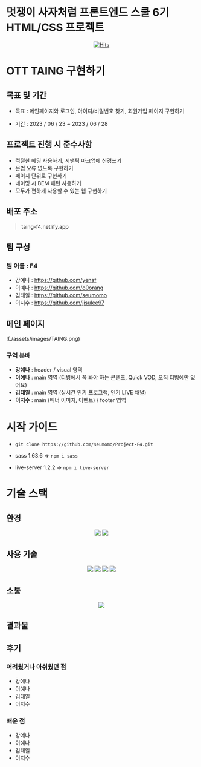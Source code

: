 # **멋쟁이 사자처럼 프론트엔드 스쿨 6기<br>HTML/CSS 프로젝트**

<div align="center">

[![Hits](https://hits.seeyoufarm.com/api/count/incr/badge.svg?url=https%3A%2F%2Fgithub.com%2Fseumomo%2FProject-F4&count_bg=%233DACC8&title_bg=%23555555&icon=&icon_color=%23E7E7E7&title=hits&edge_flat=true)](https://hits.seeyoufarm.com)

</div>

# OTT TAING 구현하기

## **목표 및 기간**

- 목표 : 메인페이지와 로그인, 아이디/비밀번호 찾기, 회원가입 페이지 구현하기

- 기간 : 2023 / 06 / 23 ~ 2023 / 06 / 28

## **프로젝트 진행 시 준수사항**

- 적절한 헤딩 사용하기, 시맨틱 마크업에 신경쓰기
- 문법 오류 없도록 구현하기
- 페이지 단위로 구현하기
- 네이밍 시 BEM 패턴 사용하기
- 모두가 편하게 사용할 수 있는 웹 구현하기

## 배포 주소

> <a target=_blank noreferrer noopener>taing-f4.netlify.app</a>

## **팀 구성**

### 팀 이름 : F4

- 강예나 : <a>https://github.com/yenaf</a>
- 이예나 : <a>https://github.com/o0orang</a>
- 김태일 : <a>https://github.com/seumomo</a>
- 이지수 : <a>https://github.com/jisulee97</a>

## 메인 페이지

!(./assets/images/TAING.png)

### 구역 분배

- **강예나** : header / visual 영역
- **이예나** : main 영역 (티빙에서 꼭 봐야 하는 콘텐츠, Quick VOD, 오직 티빙에만 있어요)
- **김태일** : main 영역 (실시간 인기 프로그램, 인기 LIVE 채널)
- **이지수** : main (배너 이미지, 이벤트) / footer 영역

# 시작 가이드

- `git clone https://github.com/seumomo/Project-F4.git`

* sass 1.63.6
  => `npm i sass`

- live-server 1.2.2
  => `npm i live-server`

# 기술 스택

## 환경

<div align="center"><img src="https://img.shields.io/badge/visualstudiocode-007ACC?style=for-the-badge&logo=visualstudiocode&logoColor=white">
<img src="https://img.shields.io/badge/github-181717?style=for-the-badge&logo=github&logoColor=white"></div>

## 사용 기술

<div align="center">
  <img src="https://img.shields.io/badge/html5-E34F26?style=for-the-badge&logo=html5&logoColor=white">
  <img src="https://img.shields.io/badge/css3-1572B6?style=for-the-badge&logo=css3&logoColor=white">
  <img src="https://img.shields.io/badge/Sass-CC6699?style=for-the-badge&logo=Sass&logoColor=white">
  <img src="https://img.shields.io/badge/javascript-F7DF1E?style=for-the-badge&logo=javascript&logoColor=black">
</div>

## 소통

<div align="center"><img src="https://img.shields.io/badge/discord-5865F2?style=for-the-badge&logo=discord&logoColor=black"></div>

## 결과물

## 후기

### 어려웠거나 아쉬웠던 점

- 강예나
- 이예나
- 김태일
- 이지수

### 배운 점

- 강예나
- 이예나
- 김태일
- 이지수
